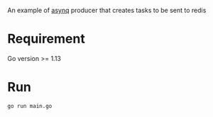 An example of [asynq](https://github.com/hibiken/asynq) producer that creates tasks to be sent to redis

# Requirement

Go version >= 1.13

# Run

    go run main.go